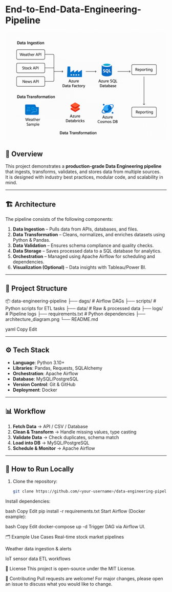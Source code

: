 # End-to-End-Data-Engineering-Pipeline

![Architecture Diagram](architecture_diagram.png)

## 📌 Overview
This project demonstrates a **production-grade Data Engineering pipeline** that ingests, transforms, validates, and stores data from multiple sources.  
It is designed with industry best practices, modular code, and scalability in mind.

---

## 🏗 Architecture
The pipeline consists of the following components:
1. **Data Ingestion** – Pulls data from APIs, databases, and files.
2. **Data Transformation** – Cleans, normalizes, and enriches datasets using Python & Pandas.
3. **Data Validation** – Ensures schema compliance and quality checks.
4. **Data Storage** – Saves processed data to a SQL database for analytics.
5. **Orchestration** – Managed using Apache Airflow for scheduling and dependencies.
6. **Visualization (Optional)** – Data insights with Tableau/Power BI.

---

## 📂 Project Structure
📦 data-engineering-pipeline
├── dags/ # Airflow DAGs
├── scripts/ # Python scripts for ETL tasks
├── data/ # Raw & processed data
├── logs/ # Pipeline logs
├── requirements.txt # Python dependencies
├── architecture_diagram.png
└── README.md

yaml
Copy
Edit

---

## ⚙️ Tech Stack
- **Language**: Python 3.10+
- **Libraries**: Pandas, Requests, SQLAlchemy
- **Orchestration**: Apache Airflow
- **Database**: MySQL/PostgreSQL
- **Version Control**: Git & GitHub
- **Deployment**: Docker

---

## 📊 Workflow
1. **Fetch Data** → API / CSV / Database
2. **Clean & Transform** → Handle missing values, type casting
3. **Validate Data** → Check duplicates, schema match
4. **Load into DB** → MySQL/PostgreSQL
5. **Schedule & Monitor** → Apache Airflow

---

## 🚀 How to Run Locally
1. Clone the repository:
   ```bash
   git clone https://github.com/<your-username>/data-engineering-pipeline.git
Install dependencies:

bash
Copy
Edit
pip install -r requirements.txt
Start Airflow (Docker example):

bash
Copy
Edit
docker-compose up -d
Trigger DAG via Airflow UI.

🗂 Example Use Cases
Real-time stock market pipelines

Weather data ingestion & alerts

IoT sensor data ETL workflows

📜 License
This project is open-source under the MIT License.

🤝 Contributing
Pull requests are welcome!
For major changes, please open an issue to discuss what you would like to change.

